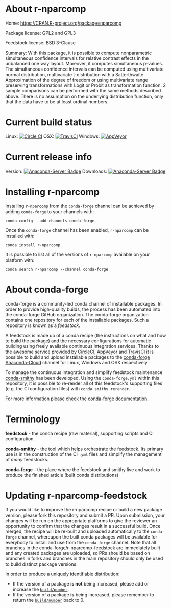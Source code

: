 About r-nparcomp
================

Home: https://CRAN.R-project.org/package=nparcomp

Package license: GPL2 and GPL3

Feedstock license: BSD 3-Clause

Summary: With this package, it is possible to compute nonparametric simultaneous confidence intervals for relative contrast effects in the unbalanced one way layout. Moreover, it computes simultaneous p-values. The simultaneous confidence intervals can be computed using multivariate normal distribution, multivariate t-distribution with a Satterthwaite Approximation of the degree of freedom or using multivariate range preserving transformations with Logit or Probit as transformation function. 2 sample comparisons can be performed with the same methods described above. There is no assumption on the underlying distribution function, only that the data have to be at least ordinal numbers.



Current build status
====================

Linux: [![Circle CI](https://circleci.com/gh/conda-forge/r-nparcomp-feedstock.svg?style=shield)](https://circleci.com/gh/conda-forge/r-nparcomp-feedstock)
OSX: [![TravisCI](https://travis-ci.org/conda-forge/r-nparcomp-feedstock.svg?branch=master)](https://travis-ci.org/conda-forge/r-nparcomp-feedstock)
Windows: [![AppVeyor](https://ci.appveyor.com/api/projects/status/github/conda-forge/r-nparcomp-feedstock?svg=True)](https://ci.appveyor.com/project/conda-forge/r-nparcomp-feedstock/branch/master)

Current release info
====================
Version: [![Anaconda-Server Badge](https://anaconda.org/conda-forge/r-nparcomp/badges/version.svg)](https://anaconda.org/conda-forge/r-nparcomp)
Downloads: [![Anaconda-Server Badge](https://anaconda.org/conda-forge/r-nparcomp/badges/downloads.svg)](https://anaconda.org/conda-forge/r-nparcomp)

Installing r-nparcomp
=====================

Installing `r-nparcomp` from the `conda-forge` channel can be achieved by adding `conda-forge` to your channels with:

```
conda config --add channels conda-forge
```

Once the `conda-forge` channel has been enabled, `r-nparcomp` can be installed with:

```
conda install r-nparcomp
```

It is possible to list all of the versions of `r-nparcomp` available on your platform with:

```
conda search r-nparcomp --channel conda-forge
```


About conda-forge
=================

conda-forge is a community-led conda channel of installable packages.
In order to provide high-quality builds, the process has been automated into the
conda-forge GitHub organization. The conda-forge organization contains one repository
for each of the installable packages. Such a repository is known as a *feedstock*.

A feedstock is made up of a conda recipe (the instructions on what and how to build
the package) and the necessary configurations for automatic building using freely
available continuous integration services. Thanks to the awesome service provided by
[CircleCI](https://circleci.com/), [AppVeyor](http://www.appveyor.com/)
and [TravisCI](https://travis-ci.org/) it is possible to build and upload installable
packages to the [conda-forge](https://anaconda.org/conda-forge)
[Anaconda-Cloud](http://docs.anaconda.org/) channel for Linux, Windows and OSX respectively.

To manage the continuous integration and simplify feedstock maintenance
[conda-smithy](http://github.com/conda-forge/conda-smithy) has been developed.
Using the ``conda-forge.yml`` within this repository, it is possible to re-render all of
this feedstock's supporting files (e.g. the CI configuration files) with ``conda smithy rerender``.

For more information please check the [conda-forge documentation](https://conda-forge.org/docs/).

Terminology
===========

**feedstock** - the conda recipe (raw material), supporting scripts and CI configuration.

**conda-smithy** - the tool which helps orchestrate the feedstock.
                   Its primary use is in the construction of the CI ``.yml`` files
                   and simplify the management of *many* feedstocks.

**conda-forge** - the place where the feedstock and smithy live and work to
                  produce the finished article (built conda distributions)


Updating r-nparcomp-feedstock
=============================

If you would like to improve the r-nparcomp recipe or build a new
package version, please fork this repository and submit a PR. Upon submission,
your changes will be run on the appropriate platforms to give the reviewer an
opportunity to confirm that the changes result in a successful build. Once
merged, the recipe will be re-built and uploaded automatically to the
`conda-forge` channel, whereupon the built conda packages will be available for
everybody to install and use from the `conda-forge` channel.
Note that all branches in the conda-forge/r-nparcomp-feedstock are
immediately built and any created packages are uploaded, so PRs should be based
on branches in forks and branches in the main repository should only be used to
build distinct package versions.

In order to produce a uniquely identifiable distribution:
 * If the version of a package **is not** being increased, please add or increase
   the [``build/number``](http://conda.pydata.org/docs/building/meta-yaml.html#build-number-and-string).
 * If the version of a package **is** being increased, please remember to return
   the [``build/number``](http://conda.pydata.org/docs/building/meta-yaml.html#build-number-and-string)
   back to 0.